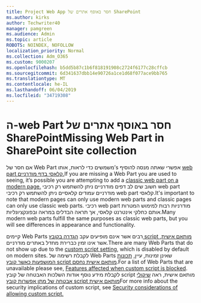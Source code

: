 ```yaml
---
title: Project Web App חסר באוסף אתרים של SharePoint
ms.author: kirks
author: Techwriter40
manager: pamgreen
ms.audience: Admin
ms.topic: article
ROBOTS: NOINDEX, NOFOLLOW
localization_priority: Normal
ms.collection: Adm_O365
ms.custom: 9000207
ms.openlocfilehash: b5dd5b87c1b6f818191908c2724f6177c28cffcb
ms.sourcegitcommit: 6d341637dbb14e90726a1ce1d68f077ace9bb765
ms.translationtype: MT
ms.contentlocale: he-IL
ms.lasthandoff: 06/04/2019
ms.locfileid: "34719308"
---
```

# <a name="missing-web-part-in-sharepoint-site-collection"></a><span data-ttu-id="8538a-102">ה-web Part חסר באוסף אתרים של SharePoint</span><span class="sxs-lookup"><span data-stu-id="8538a-102">Missing Web Part in SharePoint site collection</span></span>

<p><span data-ttu-id="8538a-103">אם חסר של Web Part משמשים כדי לראות, אותו&rsquo;s אפשרי שאתה מנסה להוסיף <a href="https://support.office.com/en-us/article/classic-and-modern-web-part-experiences-3fdae6c3-8fc1-49ab-8708-8c104b882e64">web part קלאסי בדף מודרניים.</a></span><span class="sxs-lookup"><span data-stu-id="8538a-103">If you are missing a Web Part you are used to seeing, it&rsquo;s possible you are attempting to add a <a href="https://support.office.com/en-us/article/classic-and-modern-web-part-experiences-3fdae6c3-8fc1-49ab-8708-8c104b882e64">classic web part on a modern page.</a></span></span> <span data-ttu-id="8538a-104">חשוב שים לב דפים מודרניים ניתן להשתמש רק רכיבי web part מודרניים עמודים קלאסיים ניתן להשתמש רק רכיבי web part קלאסי.</span><span class="sxs-lookup"><span data-stu-id="8538a-104">It's important to note that modern pages can only use modern web parts and classic pages can only use classic web parts.</span></span> <span data-ttu-id="8538a-105">רכיבי web part מודרניות רבות למימוש המטרות אותם כחלקי אינטרנט קלאסי, אך תראה הבדלים במראה ובפונקציונליות.</span><span class="sxs-lookup"><span data-stu-id="8538a-105">Many modern web parts fulfill the same purposes as classic web parts, but you will see differences in appearance and functionality.</span></span></p> <p><span data-ttu-id="8538a-106">קיימים Web Parts רבים אשר אינם מופיעים עקב <a href="https://docs.microsoft.com/en-us/sharepoint/allow-or-prevent-custom-script">הגדרה בקובץ script מותאם אישית</a>, אשר אינו זמין כברירת מחדל באתרים מודרניים.</span><span class="sxs-lookup"><span data-stu-id="8538a-106">There are many Web Parts that do not show up due to the <a href="https://docs.microsoft.com/en-us/sharepoint/allow-or-prevent-custom-script">custom script setting</a>, which is disabled by default on modern sites.</span></span> <span data-ttu-id="8538a-107">לקבלת רשימה של Web Parts שאינן זמינות, עיין, <a href="https://docs.microsoft.com/en-us/sharepoint/allow-or-prevent-custom-script#features-affected-when-custom-script-is-blocked">תכונות המושפעות כאשר קובץ script מותאם אישית נחסם</a>.</span><span class="sxs-lookup"><span data-stu-id="8538a-107">For a list of Web Parts that are unavailable please see, <a href="https://docs.microsoft.com/en-us/sharepoint/allow-or-prevent-custom-script#features-affected-when-custom-script-is-blocked">Features affected when custom script is blocked</a>.</span></span> <span data-ttu-id="8538a-108">לקבלת מידע נוסף אודות השלכות האבטחה של קובץ script מותאם אישית, ראה <a href="https://docs.microsoft.com/en-us/sharepoint/security-considerations-of-allowing-custom-script">שיקולי אבטחה של מתן אפשרות קובץ script מותאם אישית</a></span><span class="sxs-lookup"><span data-stu-id="8538a-108">For more info about the security implications of custom script, see <a href="https://docs.microsoft.com/en-us/sharepoint/security-considerations-of-allowing-custom-script">Security considerations of allowing custom script.</a></span></span></p>
